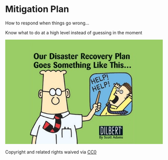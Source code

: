 # Mitigation Plan

How to respond when things go wrong...

Know what to do at a high level instead of guessing in the moment

![](../.gitbook/assets/dilbert.png)

 Copyright and related rights waived via [CC0](https://creativecommons.org/publicdomain/zero/1.0/)

